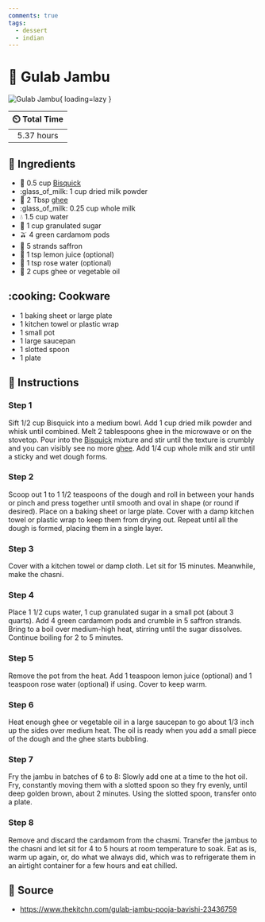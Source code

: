 ```yaml
---
comments: true
tags:
  - dessert
  - indian
---
```

# :doughnut: Gulab Jambu

![Gulab Jambu](../assets/images/gulab-jambu.jpg){ loading=lazy }

| :timer_clock: Total Time |
|:-----------------------: |
| 5.37 hours |

## :salt: Ingredients

- :ear_of_rice: 0.5 cup [Bisquick][2]
- :glass_of_milk: 1 cup dried milk powder
- :butter: 2 Tbsp [ghee][1]
- :glass_of_milk: 0.25 cup whole milk
- :droplet: 1.5 cup water
- :candy: 1 cup granulated sugar
- :olive: 4 green cardamom pods
- :tulip: 5 strands saffron
- :lemon: 1 tsp lemon juice (optional)
- :rose: 1 tsp rose water (optional)
- :butter: 2 cups ghee or vegetable oil

## :cooking: Cookware

- 1 baking sheet or large plate
- 1 kitchen towel or plastic wrap
- 1 small pot
- 1 large saucepan
- 1 slotted spoon
- 1 plate

## :pencil: Instructions

### Step 1

Sift 1/2 cup Bisquick into a medium bowl. Add 1 cup dried milk powder and whisk until combined. Melt 2 tablespoons ghee
in the microwave or on the stovetop. Pour into the [Bisquick][2] mixture and stir until the texture is crumbly and you can
visibly see no more [ghee][1]. Add 1/4 cup whole milk and stir until a sticky and wet dough forms.

### Step 2

Scoop out 1 to 1 1/2 teaspoons of the dough and roll in between your hands or pinch and press together until smooth and
oval in shape (or round if desired). Place on a baking sheet or large plate. Cover with a damp kitchen towel or plastic
wrap to keep them from drying out. Repeat until all the dough is formed, placing them in a single layer.

### Step 3

Cover with a kitchen towel or damp cloth. Let sit for 15 minutes. Meanwhile, make the chasni.

### Step 4

Place 1 1/2 cups water, 1 cup granulated sugar in a small pot (about 3 quarts). Add 4 green cardamom pods and crumble in
5 saffron strands. Bring to a boil over medium-high heat, stirring until the sugar dissolves. Continue boiling for 2 to
5 minutes.

### Step 5

Remove the pot from the heat. Add 1 teaspoon lemon juice (optional) and 1 teaspoon rose water (optional) if using. Cover
to keep warm.

### Step 6

Heat enough ghee or vegetable oil in a large saucepan to go about 1/3 inch up the sides over medium heat. The oil is
ready when you add a small piece of the dough and the ghee starts bubbling.

### Step 7

Fry the jambu in batches of 6 to 8: Slowly add one at a time to the hot oil. Fry, constantly moving them with a slotted
spoon so they fry evenly, until deep golden brown, about 2 minutes. Using the slotted spoon, transfer onto a plate.

### Step 8

Remove and discard the cardamom from the chasmi. Transfer the jambus to the chasni and let sit for 4 to 5 hours at room
temperature to soak. Eat as is, warm up again, or, do what we always did, which was to refrigerate them in an airtight
container for a few hours and eat chilled.

## :link: Source

- <https://www.thekitchn.com/gulab-jambu-pooja-bavishi-23436759>

[1]: <../ingredients/butter/ghee.md>
[2]: <../ingredients/bisquick.md>
